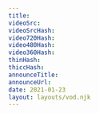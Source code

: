```yaml
---
title: 
videoSrc: 
videoSrcHash: 
video720Hash: 
video480Hash: 
video360Hash: 
thinHash: 
thiccHash: 
announceTitle: 
announceUrl: 
date: 2021-01-23
layout: layouts/vod.njk
---
```

